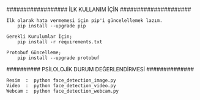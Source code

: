 
################## İLK KULLANIM İÇİN #####################

	İlk olarak hata vermemesi için pip'i güncelellemek lazım.
		pip install --upgrade pip

	Gerekli Kurulumlar İçin;
		pip install -r requirements.txt
	
	Protobuf Güncelleme;
		pip install --upgrade protobuf
	
########## PSİLOLOJİK DURUM DEĞERLENDİRMESİ ##############
	
	Resim  :  python face_detection_image.py
	Video  :  python face_detection_video.py
	Webcam :  python face_detection_webcam.py
